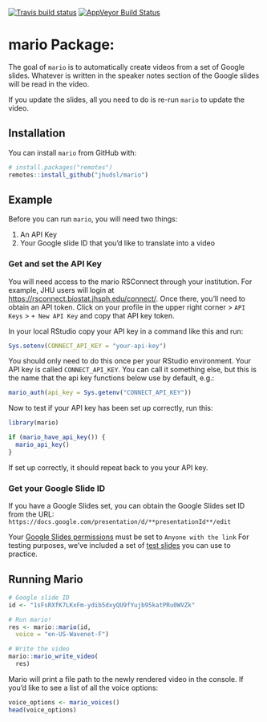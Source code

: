 
[![Travis build
status](https://travis-ci.com/jhudsl/mario.svg?branch=master)](https://travis-ci.com/jhudsl/mario)
[![AppVeyor Build
Status](https://ci.appveyor.com/api/projects/status/github/jhudsl/mario?branch=master&svg=true)](https://ci.appveyor.com/project/jhudsl/mario)
<!-- README.md is generated from README.Rmd. Please edit that file -->

# mario Package:

The goal of `mario` is to automatically create videos from a set of
Google slides. Whatever is written in the speaker notes section of the
Google slides will be read in the video.

If you update the slides, all you need to do is re-run `mario` to update
the video.

## Installation

You can install `mario` from GitHub with:

``` r
# install.packages("remotes")
remotes::install_github("jhudsl/mario")
```

## Example

Before you can run `mario`, you will need two things:

1)  An API Key
2)  Your Google slide ID that you’d like to translate into a video

### Get and set the API Key

You will need access to the mario RSConnect through your institution.
For example, JHU users will login at
<https://rsconnect.biostat.jhsph.edu/connect/>. Once there, you’ll need
to obtain an API token. Click on your profile in the upper right corner
\> `API Keys` \> `+ New API Key` and copy that API key token.

In your local RStudio copy your API key in a command like this and run:

``` r
Sys.setenv(CONNECT_API_KEY = "your-api-key")
```

You should only need to do this once per your RStudio environment. Your
API key is called `CONNECT_API_KEY`. You can call it something else, but
this is the name that the api key functions below use by default, e.g.:

``` r
mario_auth(api_key = Sys.getenv("CONNECT_API_KEY"))
```

Now to test if your API key has been set up correctly, run this:

``` r
library(mario)

if (mario_have_api_key()) {
  mario_api_key()
}
```

If set up correctly, it should repeat back to you your API key.

### Get your Google Slide ID

If you have a Google Slides set, you can obtain the Google Slides set ID
from the URL:
`https://docs.google.com/presentation/d/**presentationId**/edit`

Your [Google Slides
permissions](https://artofpresentations.com/give-permissions-on-google-slides/)
must be set to `Anyone with the link` For testing purposes, we’ve
included a set of [test
slides](https://docs.google.com/presentation/d/1sFsRXfK7LKxFm-ydib5dxyQU9fYujb95katPRu0WVZk/edit#slide=id.p)
you can use to practice.

## Running Mario

``` r
# Google slide ID
id <- "1sFsRXfK7LKxFm-ydib5dxyQU9fYujb95katPRu0WVZk"

# Run mario!
res <- mario::mario(id,
  voice = "en-US-Wavenet-F")

# Write the video
mario::mario_write_video(
  res)
```

Mario will print a file path to the newly rendered video in the console.
If you’d like to see a list of all the voice options:

``` r
voice_options <- mario_voices()
head(voice_options)
```
